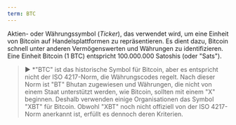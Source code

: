 ```yaml
---
term: BTC
---
```


Aktien- oder Währungssymbol (*Ticker*), das verwendet wird, um eine Einheit von Bitcoin auf Handelsplattformen zu repräsentieren. Es dient dazu, Bitcoin schnell unter anderen Vermögenswerten und Währungen zu identifizieren. Eine Einheit Bitcoin (1 BTC) entspricht 100.000.000 Satoshis (oder "Sats").

> ► *"BTC" ist das historische Symbol für Bitcoin, aber es entspricht nicht der ISO 4217-Norm, die Währungscodes regelt. Nach dieser Norm ist "BT" Bhutan zugewiesen und Währungen, die nicht von einem Staat unterstützt werden, wie Bitcoin, sollten mit einem "X" beginnen. Deshalb verwenden einige Organisationen das Symbol "XBT" für Bitcoin. Obwohl "XBT" noch nicht offiziell von der ISO 4217-Norm anerkannt ist, erfüllt es dennoch deren Kriterien.